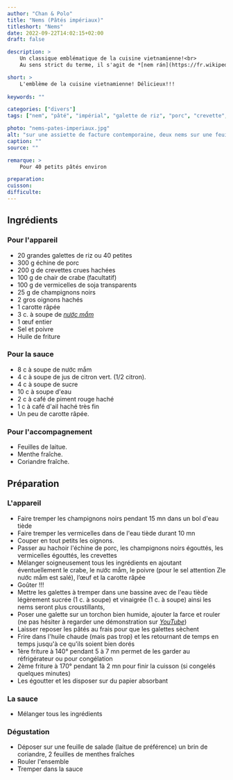 ```yaml
---
author: "Chan & Polo"
title: "Nems (Pâtés impériaux)"
titleshort: "Nems"
date: 2022-09-22T14:02:15+02:00
draft: false

description: >
    Un classique emblématique de la cuisine vietnamienne!<br>
    Au sens strict du terme, il s'agit de *[nem rán](https://fr.wikipedia.org/wiki/Nem_r%C3%A1n)*. Mais peu importe la terminologie, le résultat dans l'assiette est délicieux.

short: >
    L'emblème de la cuisine vietnamienne! Délicieux!!!
    
keywords: ""

categories: ["divers"]
tags: ["nem", "pâté", "impérial", "galette de riz", "porc", "crevette", "crabe", "vermicelle", "soja", "nuoc mam", "menthe", "champignon noir"]

photo: "nems-pates-imperiaux.jpg"
alt: "sur une assiette de facture contemporaine, deux nems sur une feuille de salade ; dans le fond, une coupelle avec de la sauce"
caption: ""
source: ""

remarque: >
    Pour 40 petits pâtés environ

preparation: 
cuisson: 
difficulte:
---
```



## Ingrédients
### Pour l'appareil
- 20 grandes galettes de riz ou 40 petites
- 300 g échine de porc
- 200 g de crevettes crues hachées
- 100 g de chair de crabe (facultatif)
- 100 g de vermicelles de soja transparents
- 25 g de champignons noirs
- 2 gros oignons hachés
- 1 carotte râpée
- 3 c. à soupe de *[nước mắm](https://fr.wikipedia.org/wiki/Sauce_de_poisson)*
- 1 œuf entier
- Sel et poivre
- Huile de friture
### Pour la sauce
- 8 c à soupe de nước mắm
- 4 c à soupe de jus de citron vert. (1/2 citron).
- 4 c à soupe de sucre
- 10 c à soupe d'eau
- 2 c à café de piment rouge haché
- 1 c à café d'ail haché très fin
- Un peu de carotte râpée.
### Pour l'accompagnement
- Feuilles de laitue.
- Menthe fraîche.
- Coriandre fraîche.
## Préparation
### L'appareil
- Faire tremper les champignons noirs pendant 15 mn dans un bol d'eau tiède
- Faire tremper les vermicelles dans de l'eau tiède durant 10 mn
- Couper en tout petits les oignons.
- Passer au hachoir l'échine de porc, les champignons noirs égouttés, les vermicelles égouttés, les crevettes
- Mélanger soigneusement tous les ingrédients en ajoutant éventuellement le crabe, le nước mắm, le poivre (pour le sel attention Zle nước mắm est salé), l’œuf et la carotte râpée
- Goûter !!!
- Mettre les galettes à tremper dans une bassine avec de l'eau tiède légèrement sucrée (1 c. à soupe) et vinaigrée (1 c. à soupe) ainsi les nems seront plus croustillants,
- Poser une galette sur un torchon bien humide, ajouter la farce et rouler (ne pas hésiter à regarder une démonstration sur *[YouTube](https://www.youtube.com/watch?v=1wgTjCHG_kI)*)
- Laisser reposer les pâtés au frais pour que les galettes sèchent
- Frire dans l'huile chaude (mais pas trop) et les retournant de temps en temps jusqu'à ce qu'ils soient bien dorés
- 1ère friture à 140° pendant 5 à 7 mn permet de les garder au réfrigérateur ou pour congélation
- 2ème friture à 170° pendant 1à 2 mn pour finir la cuisson (si congelés quelques minutes)
- Les égoutter et les disposer sur du papier absorbant
### La sauce
- Mélanger tous les ingrédients
### Dégustation
- Déposer sur une feuille de salade (laitue de préférence) un brin de coriandre, 2 feuilles de menthes fraîches
- Rouler l'ensemble
- Tremper dans la sauce
